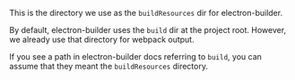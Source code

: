 This is the directory we use as the `buildResources` dir for electron-builder.

By default, electron-builder uses the `build` dir at the project root. However, we already use that
directory for webpack output.

If you see a path in electron-builder docs referring to `build`, you can assume that they meant the
`buildResources` directory.
